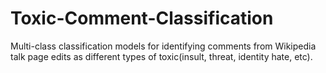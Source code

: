 # Toxic-Comment-Classification
Multi-class classification models for identifying comments from Wikipedia talk page edits as different types of toxic(insult, threat, identity hate, etc).
